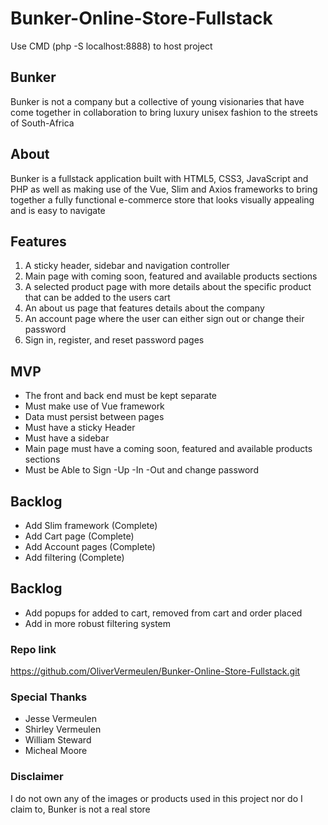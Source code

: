 # Bunker-Online-Store-Fullstack

Use CMD (php -S localhost:8888) to host project

## Bunker

Bunker is not a company but a collective of young visionaries that have come together in collaboration to bring luxury unisex fashion to the streets of South-Africa

## About 

Bunker is a fullstack application built with HTML5, CSS3, JavaScript and PHP as well as making use of the Vue, Slim and Axios frameworks to bring together a fully functional e-commerce store that looks visually appealing and is easy to navigate

## Features

1. A sticky header, sidebar and navigation controller
2. Main page with coming soon, featured and available products sections
3. A selected product page with more details about the specific product that can be added to the users cart
4. An about us page that features details about the company
5. An account page where the user can either sign out or change their password
6. Sign in, register, and reset password pages

## MVP

- The front and back end must be kept separate
- Must make use of Vue framework
- Data must persist between pages
- Must have a sticky Header
- Must have a sidebar
- Main page must have a coming soon, featured and available products sections
- Must be Able to Sign -Up -In -Out and change password


## Backlog

- Add Slim framework (Complete)
- Add Cart page (Complete)
- Add Account pages (Complete)
- Add filtering (Complete)

## Backlog

- Add popups for added to cart, removed from cart and order placed
- Add in more robust filtering system

### Repo link

https://github.com/OliverVermeulen/Bunker-Online-Store-Fullstack.git

### Special Thanks

- Jesse Vermeulen
- Shirley Vermeulen
- William Steward
- Micheal Moore

### Disclaimer
I do not own any of the images or products used in this project nor do I claim to, Bunker is not a real store